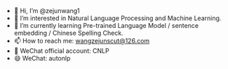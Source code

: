 - 👋 Hi, I’m @zejunwang1
- 👀 I’m interested in Natural Language Processing and Machine Learning.
- 🌱 I’m currently learning Pre-trained Language Model / sentence embedding / Chinese Spelling Check.
- 📫 How to reach me: wangzejunscut@126.com
- 💞️ WeChat official account: CNLP
- 😄 WeChat: autonlp



<!---
zejunwang1/zejunwang1 is a ✨ special ✨ repository because its `README.md` (this file) appears on your GitHub profile.
You can click the Preview link to take a look at your changes.
--->
